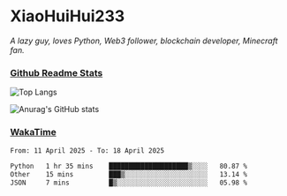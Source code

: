 # XiaoHuiHui233

*A lazy guy, loves Python, Web3 follower, blockchain developer, Minecraft fan.*

### [Github Readme Stats](https://github.com/anuraghazra/github-readme-stats)

![Top Langs](https://github-readme-stats.vercel.app/api/top-langs/?username=XiaoHuiHui233&layout=compact&theme=github_dark)

![Anurag's GitHub stats](https://github-readme-stats.vercel.app/api?username=XiaoHuiHui233&show_icons=true&theme=github_dark)

### [WakaTime](https://wakatime.com)

<!--START_SECTION:waka-->

```txt
From: 11 April 2025 - To: 18 April 2025

Python   1 hr 35 mins    ████████████████████▒░░░░   80.87 %
Other    15 mins         ███▒░░░░░░░░░░░░░░░░░░░░░   13.14 %
JSON     7 mins          █▒░░░░░░░░░░░░░░░░░░░░░░░   05.98 %
```

<!--END_SECTION:waka-->
